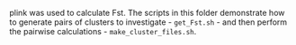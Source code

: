 plink was used to calculate Fst. The scripts in this folder demonstrate how to generate pairs of clusters to investigate - `get_Fst.sh` - and then perform the pairwise calculations - `make_cluster_files.sh`.
